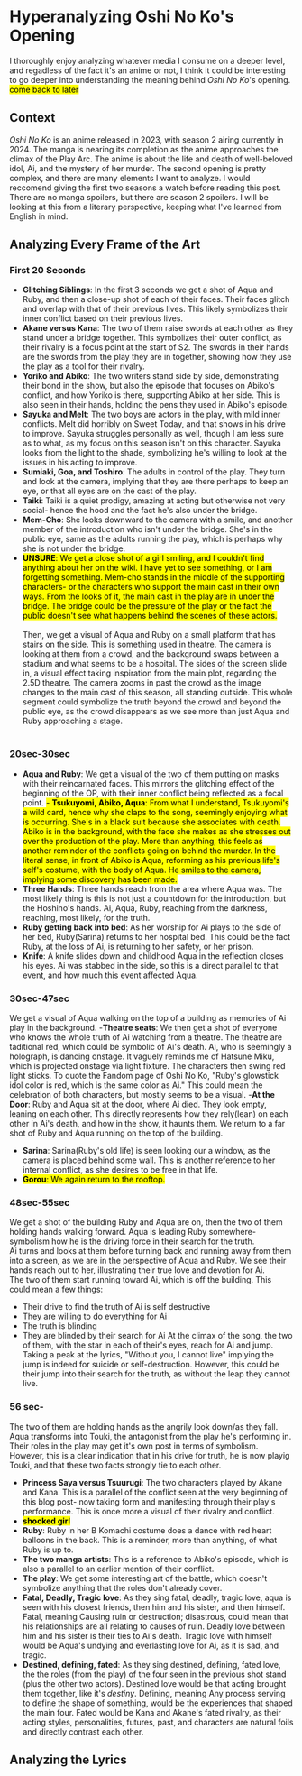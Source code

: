 # Hyperanalyzing Oshi No Ko's Opening
I thoroughly enjoy analyzing whatever media I consume on a deeper level, and regadless of the fact it's an anime or not, I think it could be interesting to go deeper into understanding the meaning behind *Oshi No Ko*'s opening.
<mark>come back to later</mark>

## Context
*Oshi No Ko* is an anime released in 2023, with season 2 airing currently in 2024. The manga is nearing its completion as the anime approaches the climax of the Play Arc. 
The anime is about the life and death of well-beloved idol, Ai, and the mystery of her murder. The second opening is pretty complex, and there are many elements I want to analyze. 
I would reccomend giving the first two seasons a watch before reading this post. There are no manga spoilers, but there are season 2 spoilers.
I will be looking at this from a literary perspective, keeping what I've learned from English in mind.

## Analyzing Every Frame of the Art
### First 20 Seconds
- **Glitching Siblings**: In the first 3 seconds we get a shot of Aqua and Ruby, and then a close-up shot of each of their faces. Their faces glitch and overlap with that of their previous lives. This likely symbolizes their inner conflict based on their previous lives.
- **Akane versus Kana**: The two of them raise swords at each other as they stand under a bridge together. This symbolizes their outer conflict, as their rivalry is a focus point at the start of S2. The swords in their hands are the swords from the play they are in together, showing how they use the play as a tool for their rivalry. 
-  **Yoriko and Abiko**: The two writers stand side by side, demonstrating their bond in the show, but also the episode that focuses on Abiko's conflict, and how Yoriko is there, supporting Abiko at her side. This is also seen in their hands, holding the pens they used in Abiko's episode.
- **Sayuka and Melt**: The two boys are actors in the play, with mild inner conflicts. Melt did horribly on Sweet Today, and that shows in his drive to improve. Sayuka struggles personally as well, though I am less sure as to what, as my focus on this season isn't on this character. Sayuka looks from the light to the shade, symbolizing he's willing to look at the issues in his acting to improve.
- **Sumiaki, Goa, and Toshiro**: The adults in control of the play. They turn and look at the camera, implying that they are there perhaps to keep an eye, or that all eyes are on the cast of the play. 
- **Taiki**: Taiki is a quiet prodigy, amazing at acting but otherwise not very social- hence the hood and the fact he's also under the bridge.
- **Mem-Cho**: She looks downward to the camera with a smile, and another member of the introduction who isn't under the bridge. She's in the public eye, same as the adults running the play, which is perhaps why she is not under the bridge. 
- <mark>**UNSURE**: We get a close shot of a girl smiling, and I couldn't find anything about her on the wiki. I have yet to see something, or I am forgetting something. Mem-cho stands in the middle of the supporting characters- or the characters who support the main cast in their own ways.
From the looks of it, the main cast in the play are in under the bridge. The bridge could be the pressure of the play or the fact the public doesn't see what happens behind the scenes of these actors.  </mark>
<br><br>
Then, we get a visual of Aqua and Ruby on a small platform that has stairs on the side. This is something used in theatre. The camera is looking at them from a crowd, and the background swaps between a stadium and what seems to be a hospital. The sides of the screen slide in, a visual effect taking inspiration from the main plot, regarding the 2.5D theatre.
The camera zooms in past the crowd as the image changes to the main cast of this season, all standing outside. This whole segment could symbolize the truth beyond the crowd and beyond the public eye, as the crowd disappears as we see more than just Aqua and Ruby approaching a stage.
<br><br>
### 20sec-30sec
- **Aqua and Ruby**: We get a visual of the two of them putting on masks with their reincarnated faces. This mirrors the glitching effect of the beginning of the OP, with their inner conflict being reflected as a focal point.
<mark>- **Tsukuyomi, Abiko, Aqua**: From what I understand, Tsukuyomi's a wild card, hence why she claps to the song, seemingly enjoying what is occurring. She's in a black suit because she associates with death. Abiko is in the background, with the face she makes as she stresses out over the production of the play. More than anything, this feels as another reminder of the conflicts going on behind the murder. In the literal sense, in front of Abiko is Aqua, reforming as his previous life's self's costume, with the body of Aqua. He smiles to the camera, implying some discovery has been made. 
- **Three Hands**: Three hands reach from the area where Aqua was. The most likely thing is this is not just a countdown for the introduction, but the Hoshino's hands. Ai, Aqua, Ruby, reaching from the darkness, reaching, most likely, for the truth. 
- **Ruby getting back into bed**: As her worship for Ai plays to the side of her bed, Ruby(Sarina) returns to her hospital bed. This could be the fact Ruby, at the loss of Ai, is returning to her safety, or her prison.
- **Knife**: A knife slides down and childhood Aqua in the reflection closes his eyes. Ai was stabbed in the side, so this is a direct parallel to that event, and how much this event affected Aqua.

### 30sec-47sec
We get a visual of Aqua walking on the top of a building as memories of Ai play in the background. 
-**Theatre seats**: We then get a shot of everyone who knows the whole truth of Ai watching from a theatre. The theatre are taditional red, which could be symbolic of Ai's death. Ai, who is seemingly a holograph, is dancing onstage. It vaguely reminds me of Hatsune Miku, which is projected onstage via light fixture. The characters then swing red light sticks. To quote the Fandom page of Oshi No Ko, "Ruby's glowstick idol color is red, which is the same color as Ai." This could mean the celebration of both characters, but mostly seems to be a visual. 
-**At the Door**: Ruby and Aqua sit at the door, where Ai died. They look empty, leaning on each other. This directly represents how they rely(lean) on each other in Ai's death, and how in the show, it haunts them. 
We return to a far shot of Ruby and Aqua running on the top of the building.
- **Sarina**: Sarina(Ruby's old life) is seen looking our a window, as the camera is placed behind some wall. This is another reference to her internal conflict, as she desires to be free in that life.
-  <mark>**Gorou**:
We again return to the rooftop.

### 48sec-55sec
We get a shot of the building Ruby and Aqua are on, then the two of them holding hands walking forward. Aqua is leading Ruby somewhere- symbolism how he is the driving force in their search for the truth.<br>
Ai turns and looks at them before turning back and running away from them into a screen, as we are in the perspective of Aqua and Ruby. We see their hands reach out to her, illustrating their true love and devotion for Ai.<br>
The two of them start running toward Ai, which is off the building. This could mean a few things:
- Their drive to find the truth of Ai is self destructive
- They are willing to do everything for Ai
- The truth is blinding
- They are blinded by their search for Ai
At the climax of the song, the two of them, with the star in each of their's eyes, reach for Ai and jump. Taking a peak at the lyrics, "Without you, I cannot live" implying the jump is indeed for suicide or self-destruction. However, this could be their jump into their search for the truth, as without the leap they cannot live.

### 56 sec-
The two of them are holding hands as the angrily look down/as they fall. Aqua transforms into Touki, the antagonist from the play he's performing in. Their roles in the play may get it's own post in terms of symbolism. However, this is a clear indication that in his drive for truth, he is now playig Touki, and that these two facts strongly tie to each other. 
- **Princess Saya versus Tsuurugi**: The two characters played by Akane and Kana. This is a parallel of the conflict seen at the very beginning of this blog post- now taking form and manifesting through their play's performance. This is once more a visual of their rivalry and conflict.
- <mark>**shocked girl**
- **Ruby**: Ruby in her B Komachi costume does a dance with red heart balloons in the back. This is a reminder, more than anything, of what Ruby is up to.
- **The two manga artists**: This is a reference to Abiko's episode, which is also a parallel to an earlier mention of their conflict.
- **The play**: We get some interesting art of the battle, which doesn't symbolize anything that the roles don't already cover.
- **Fatal, Deadly, Tragic love**: As they sing fatal, deadly, tragic love, aqua is seen with his closest friends, then him and his sister, and then himself. Fatal, meaning Causing ruin or destruction; disastrous, could mean that his relationships are all relating to causes of ruin. Deadly love between him and his sister is their ties to Ai's death. Tragic love with himself would be Aqua's undying and everlasting love for Ai, as it is sad, and tragic.
- **Destined, defining, fated**: As they sing destined, defining, fated love, the the roles (from the play) of the four seen in the previous shot stand (plus the other two actors). Destined love would be that acting brought them together, like it's *destiny*. Defining, meaning Any process serving to define the shape of something, would be the experiences that shaped the main four. Fated would be Kana and Akane's fated rivalry, as their acting styles, personalities, futures, past, and characters are natural foils and directly contrast each other. 

## Analyzing the Lyrics
